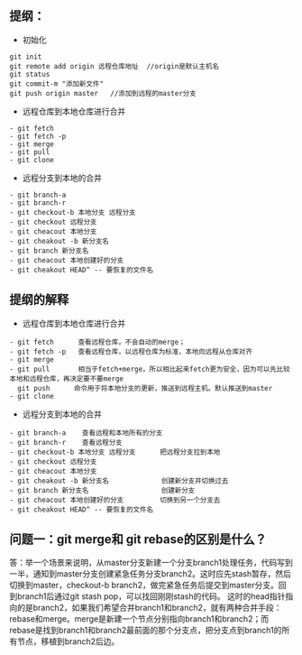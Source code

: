 提纲：
---

- 初始化
```
git init
git remote add origin 远程仓库地址  //origin是默认主机名
git status
git commit-m "添加新文件"
git push origin master   //添加到远程的master分支
```

- 远程仓库到本地仓库进行合并
```
- git fetch
- git fetch -p
- git merge
- git pull
- git clone
```
- 远程分支到本地的合并
```
- git branch-a
- git branch-r
- git checkout-b 本地分支 远程分支
- git checkout 远程分支
- git cheacout 本地分支
- git cheakout -b 新分支名
- git branch 新分支名
- git cheacout 本地创建好的分支
- git cheakout HEAD^ -- 要恢复的文件名
```

提纲的解释
----
- 远程仓库到本地仓库进行合并
```
- git fetch      查看远程仓库，不会自动的merge；
- git fetch -p   查看远程仓库，以远程仓库为标准，本地向远程从仓库对齐
- git merge    
- git pull       相当于fetch+merge，所以相比起来fetch更为安全，因为可以先比较本地和远程仓库，再决定要不要merge
  git push      命令用于将本地分支的更新，推送到远程主机。默认推送到master
- git clone
```
- 远程分支到本地的合并
```
- git branch-a    查看远程和本地所有的分支
- git branch-r    查看远程分支
- git checkout-b 本地分支 远程分支      把远程分支拉到本地
- git checkout 远程分支                 
- git cheacout 本地分支
- git cheakout -b 新分支名             创建新分支并切换过去
- git branch 新分支名                  创建新分支
- git cheacout 本地创建好的分支         切换到另一个分支去
- git cheakout HEAD^ -- 要恢复的文件名
```

问题一：git merge和 git rebase的区别是什么？
---
答：举一个场景来说明，从master分支新建一个分支branch1处理任务，代码写到一半，通知到master分支创建紧急任务分支branch2。这时应先stash暂存，然后切换到master，checkout-b branch2，做完紧急任务后提交到master分支。回到branch1后通过git stash pop，可以找回刚刚stash的代码。
这时的head指针指向的是branch2，如果我们希望合并branch1和branch2，就有两种合并手段：rebase和merge。merge是新建一个节点分别指向branch1和branch2；而rebase是找到branch1和branch2最前面的那个分支点，把分支点到branch1的所有节点，移植到branch2后边。
